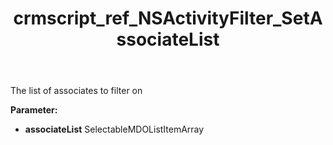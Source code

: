 ﻿---
title: crmscript_ref_NSActivityFilter_SetAssociateList
description: NSActivityFilter.SetAssociateList(SelectableMDOListItemArray associateList)
intellisense: NSActivityFilter.SetAssociateList
keywords: NSActivityFilter, GetAssociateList
so.topic: reference
---

The list of associates to filter on

**Parameter:** 
 - **associateList** SelectableMDOListItemArray

